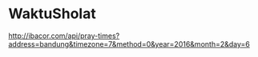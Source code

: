# WaktuSholat
http://ibacor.com/api/pray-times?address=bandung&timezone=7&method=0&year=2016&month=2&day=6
